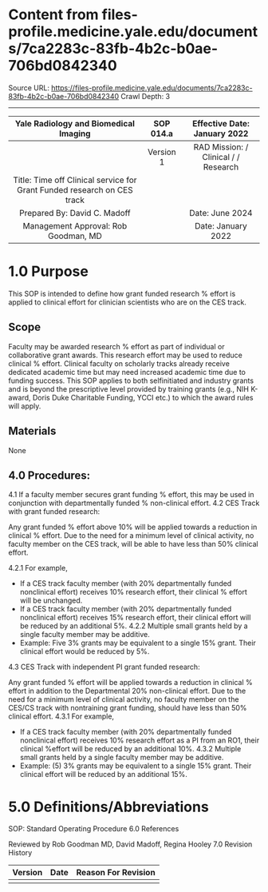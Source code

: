 # Content from files-profile.medicine.yale.edu/documents/7ca2283c-83fb-4b2c-b0ae-706bd0842340

Source URL: https://files-profile.medicine.yale.edu/documents/7ca2283c-83fb-4b2c-b0ae-706bd0842340
Crawl Depth: 3

---

| Yale Radiology and Biomedical Imaging | SOP 014.a | Effective Date: <br> January 2022 |
| :--: | :--: | :--: |
|  | Version 1 | RAD Mission: / Clinical / / Research |
| Title: Time off Clinical service for Grant Funded research on CES track |  |  |
| Prepared By: David C. Madoff |  | Date: June 2024 |
| Management Approval: Rob Goodman, MD |  | Date: January 2022 |

# 1.0 Purpose 

This SOP is intended to define how grant funded research \% effort is applied to clinical effort for clinician scientists who are on the CES track.

## Scope

Faculty may be awarded research \% effort as part of individual or collaborative grant awards. This research effort may be used to reduce clinical \% effort. Clinical faculty on scholarly tracks already receive dedicated academic time but may need increased academic time due to funding success. This SOP applies to both selfinitiated and industry grants and is beyond the prescriptive level provided by training grants (e.g., NIH K-award, Doris Duke Charitable Funding, YCCI etc.) to which the award rules will apply.

## Materials

None

## 4.0 Procedures:

4.1 If a faculty member secures grant funding \% effort, this may be used in conjunction with departmentally funded \% non-clinical effort.
4.2 CES Track with grant funded research:

Any grant funded \% effort above $10 \%$ will be applied towards a reduction in clinical \% effort. Due to the need for a minimum level of clinical activity, no faculty member on the CES track, will be able to have less than $50 \%$ clinical effort.

4.2.1 For example,

- If a CES track faculty member (with 20\% departmentally funded nonclinical effort) receives 10\% research effort, their clinical \% effort will be unchanged.
- If a CES track faculty member (with 20\% departmentally funded nonclinical effort) receives $15 \%$ research effort, their clinical effort will be reduced by an additional $5 \%$.
4.2.2 Multiple small grants held by a single faculty member may be additive.
- Example: Five 3\% grants may be equivalent to a single 15\% grant. Their clinical effort would be reduced by $5 \%$.

4.3 CES Track with independent PI grant funded research:

Any grant funded \% effort will be applied towards a reduction in clinical \% effort in addition to the Departmental 20\% non-clinical effort. Due to the need for a minimum level of clinical activity, no faculty member on the CES/CS track with nontraining grant funding, should have less than 50\% clinical effort.
4.3.1 For example,

- If a CES track faculty member (with 20\% departmentally funded nonclinical effort) receives $10 \%$ research effort as a PI from an RO1, their clinical \%effort will be reduced by an additional 10\%.
4.3.2 Multiple small grants held by a single faculty member may be additive.
- Example: (5) 3\% grants may be equivalent to a single 15\% grant. Their clinical effort will be reduced by an additional 15\%.


# 5.0 Definitions/Abbreviations 

SOP: Standard Operating Procedure
6.0 References

Reviewed by Rob Goodman MD, David Madoff, Regina Hooley
7.0 Revision History

| Version | Date | Reason For Revision |
| :-- | :-- | :-- |
|  |  |  |